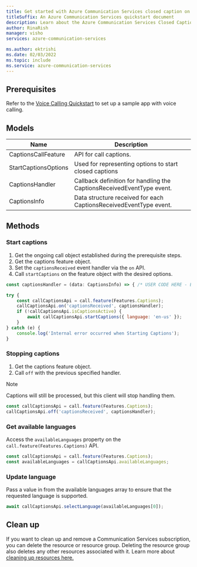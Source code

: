 ```yaml
---
title: Get started with Azure Communication Services closed caption on web
titleSuffix: An Azure Communication Services quickstart document
description: Learn about the Azure Communication Services Closed Captions in web apps
author: RinaRish
manager: visho
services: azure-communication-services

ms.author: ektrishi
ms.date: 02/03/2022
ms.topic: include
ms.service: azure-communication-services
---
```


## Prerequisites

Refer to the [Voice Calling Quickstart](../../getting-started-with-calling.md?pivots=platform-web) to set up a sample app with voice calling.

## Models

| Name | Description |
| - | - |
| CaptionsCallFeature | API for call captions. |
| StartCaptionsOptions | Used for representing options to start closed captions |
| CaptionsHandler | Callback definition for handling the CaptionsReceivedEventType event. |
| CaptionsInfo | Data structure received for each CaptionsReceivedEventType event. |

## Methods

### Start captions

1. Get the ongoing call object established during the prerequisite steps.
2. Get the captions feature object.
3. Set the `captionsReceived` event handler via the `on` API.
4. Call `startCaptions` on the feature object with the desired options.
```js
const captionsHandler = (data: CaptionsInfo) => { /* USER CODE HERE - E.G. RENDER TO DOM */ };

try {
    const callCaptionsApi = call.feature(Features.Captions);
    callCaptionsApi.on('captionsReceived', captionsHandler);
    if (!callCaptionsApi.isCaptionsActive) {
        await callCaptionsApi.startCaptions({ language: 'en-us' });
    }
} catch (e) {
    console.log('Internal error occurred when Starting Captions');
}
```

### Stopping captions

1. Get the captions feature object.
2. Call `off` with the previous specified handler.

> [!NOTE]
> Captions will still be processed, but this client will stop handling them.

```js
const callCaptionsApi = call.feature(Features.Captions);
callCaptionsApi.off('captionsReceived', captionsHandler);
```

### Get available languages

Access the `availableLanguages` property on the `call.feature(Features.Captions)` API.

```js
const callCaptionsApi = call.feature(Features.Captions);
const availableLanguages = callCaptionsApi.availableLanguages;
```

### Update language

Pass a value in from the available languages array to ensure that the requested language is supported. 

```js
await callCaptionsApi.selectLanguage(availableLanguages[0]);
```

## Clean up

If you want to clean up and remove a Communication Services subscription, you can delete the resource or resource group. Deleting the resource group also deletes any other resources associated with it.
Learn more about [cleaning up resources here.](../../../create-communication-resource.md?pivots=platform-azp&tabs=windows#clean-up-resources)